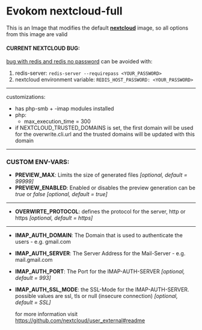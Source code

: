# Evokom nextcloud-full

This is an Image that modifies the default **[nextcloud](https://hub.docker.com/_/nextcloud/)** image, so all options from this image are valid

#### CURRENT NEXTCLOUD BUG:

[bug with redis and redis no password](https://github.com/nextcloud/docker/issues/1179) can be avoided with:

1. redis-server:
   `redis-server --requirepass <YOUR_PASSWORD>`
2. nextcloud environment variable:
   `REDIS_HOST_PASSWORD: <YOUR_PASSWORD>`

---

customizations:

- has php-smb + -imap modules installed
- php:
  - max_execution_time = 300
- if NEXTCLOUD_TRUSTED_DOMAINS is set, the first domain will be used for the overwrite.cli.url and the trusted domains will be updated with this domain

---

### CUSTOM ENV-VARS:

- **PREVIEW_MAX**: Limits the size of generated files _[optional, default = 99999]_
- **PREVIEW_ENABLED**: Enabled or disables the preview generation can be _true_ or _false_ _[optional, default = true]_

---

- **OVERWIRTE_PROTOCOL**: defines the protocol for the server, http or https _[optional, default = https]_

---

- **IMAP_AUTH_DOMAIN**: The Domain that is used to authenticate the users - e.g. gmail.com
- **IMAP_AUTH_SERVER**: The Server Address for the Mail-Server - e.g. mail.gmail.com
- **IMAP_AUTH_PORT**: The Port for the IMAP-AUTH-SERVER _[optional, default = 993]_
- **IMAP_AUTH_SSL_MODE**: the SSL-Mode for the IMAP-AUTH-SERVER. possible values are ssl, tls or null (insecure connection) _[optional, default = SSL]_

  for more information visit https://github.com/nextcloud/user_external#readme
